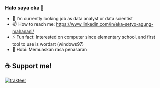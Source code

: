 ### Halo saya eka 👋

- 🔭 I’m currently looking job as data analyst or data scientist
- 📫 How to reach me: https://www.linkedin.com/in/eka-setyo-agung-mahanani/
- ⚡ Fun fact: Interested on computer since elementary school, and first tool to use is wordart (windows97)
- 🌟 Hobi: Memuaskan rasa penasaran
  
## ☕ Support me!
[![trakteer](https://cdn.trakteer.id/images/embed/trbtn-red-1.png?date=18-11-2023)]([https://ko-fi.com/D1D3JU963](https://trakteer.id/eka-agung-090))

